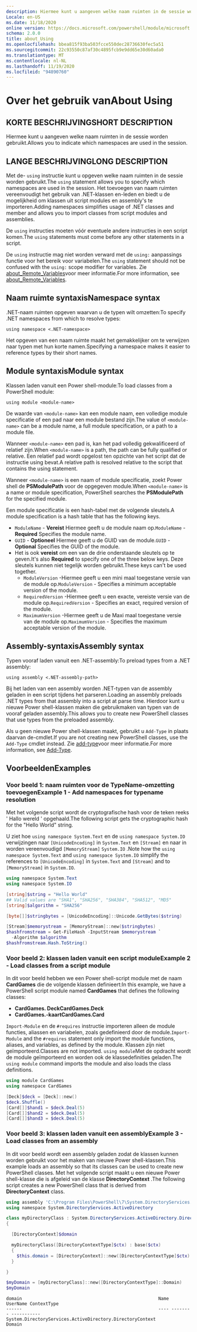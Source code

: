 ```yaml
---
description: Hiermee kunt u aangeven welke naam ruimten in de sessie worden gebruikt.
Locale: en-US
ms.date: 11/18/2020
online version: https://docs.microsoft.com/powershell/module/microsoft.powershell.core/about/about_using?view=powershell-7.1&WT.mc_id=ps-gethelp
schema: 2.0.0
title: about_Using
ms.openlocfilehash: bbea815f93ba503fcce550dec28736630fec5a51
ms.sourcegitcommit: 22c93550c87af30c4895fcb9e9dd65e30d60ada0
ms.translationtype: MT
ms.contentlocale: nl-NL
ms.lasthandoff: 11/19/2020
ms.locfileid: "94890760"
---
```

# <a name="about-using"></a><span data-ttu-id="4ef0e-103">Over het gebruik van</span><span class="sxs-lookup"><span data-stu-id="4ef0e-103">About Using</span></span>

## <a name="short-description"></a><span data-ttu-id="4ef0e-104">KORTE BESCHRIJVING</span><span class="sxs-lookup"><span data-stu-id="4ef0e-104">SHORT DESCRIPTION</span></span>
<span data-ttu-id="4ef0e-105">Hiermee kunt u aangeven welke naam ruimten in de sessie worden gebruikt.</span><span class="sxs-lookup"><span data-stu-id="4ef0e-105">Allows you to indicate which namespaces are used in the session.</span></span>

## <a name="long-description"></a><span data-ttu-id="4ef0e-106">LANGE BESCHRIJVING</span><span class="sxs-lookup"><span data-stu-id="4ef0e-106">LONG DESCRIPTION</span></span>

<span data-ttu-id="4ef0e-107">Met de- `using` instructie kunt u opgeven welke naam ruimten in de sessie worden gebruikt.</span><span class="sxs-lookup"><span data-stu-id="4ef0e-107">The `using` statement allows you to specify which namespaces are used in the session.</span></span> <span data-ttu-id="4ef0e-108">Het toevoegen van naam ruimten vereenvoudigt het gebruik van .NET-klassen en-leden en biedt u de mogelijkheid om klassen uit script modules en assembly's te importeren.</span><span class="sxs-lookup"><span data-stu-id="4ef0e-108">Adding namespaces simplifies usage of .NET classes and member and allows you to import classes from script modules and assemblies.</span></span>

<span data-ttu-id="4ef0e-109">De `using` instructies moeten vóór eventuele andere instructies in een script komen.</span><span class="sxs-lookup"><span data-stu-id="4ef0e-109">The `using` statements must come before any other statements in a script.</span></span>

<span data-ttu-id="4ef0e-110">De `using` instructie mag niet worden verward met de `using:` aanpassings functie voor het bereik voor variabelen.</span><span class="sxs-lookup"><span data-stu-id="4ef0e-110">The `using` statement should not be confused with the `using:` scope modifier for variables.</span></span> <span data-ttu-id="4ef0e-111">Zie [about_Remote_Variables](about_Remote_Variables.md)voor meer informatie.</span><span class="sxs-lookup"><span data-stu-id="4ef0e-111">For more information, see [about_Remote_Variables](about_Remote_Variables.md).</span></span>

## <a name="namespace-syntax"></a><span data-ttu-id="4ef0e-112">Naam ruimte syntaxis</span><span class="sxs-lookup"><span data-stu-id="4ef0e-112">Namespace syntax</span></span>

<span data-ttu-id="4ef0e-113">.NET-naam ruimten opgeven waarvan u de typen wilt omzetten:</span><span class="sxs-lookup"><span data-stu-id="4ef0e-113">To specify .NET namespaces from which to resolve types:</span></span>

```
using namespace <.NET-namespace>
```

<span data-ttu-id="4ef0e-114">Het opgeven van een naam ruimte maakt het gemakkelijker om te verwijzen naar typen met hun korte namen.</span><span class="sxs-lookup"><span data-stu-id="4ef0e-114">Specifying a namespace makes it easier to reference types by their short names.</span></span>

## <a name="module-syntax"></a><span data-ttu-id="4ef0e-115">Module syntaxis</span><span class="sxs-lookup"><span data-stu-id="4ef0e-115">Module syntax</span></span>

<span data-ttu-id="4ef0e-116">Klassen laden vanuit een Power shell-module:</span><span class="sxs-lookup"><span data-stu-id="4ef0e-116">To load classes from a PowerShell module:</span></span>

```
using module <module-name>
```

<span data-ttu-id="4ef0e-117">De waarde van `<module-name>` kan een module naam, een volledige module specificatie of een pad naar een module bestand zijn.</span><span class="sxs-lookup"><span data-stu-id="4ef0e-117">The value of `<module-name>` can be a module name, a full module specification, or a path to a module file.</span></span>

<span data-ttu-id="4ef0e-118">Wanneer `<module-name>` een pad is, kan het pad volledig gekwalificeerd of relatief zijn.</span><span class="sxs-lookup"><span data-stu-id="4ef0e-118">When `<module-name>` is a path, the path can be fully qualified or relative.</span></span> <span data-ttu-id="4ef0e-119">Een relatief pad wordt opgelost ten opzichte van het script dat de instructie using bevat.</span><span class="sxs-lookup"><span data-stu-id="4ef0e-119">A relative path is resolved relative to the script that contains the using statement.</span></span>

<span data-ttu-id="4ef0e-120">Wanneer `<module-name>` is een naam of module specificatie, zoekt Power shell de **PSModulePath** voor de opgegeven module.</span><span class="sxs-lookup"><span data-stu-id="4ef0e-120">When `<module-name>` is a name or module specification, PowerShell searches the **PSModulePath** for the specified module.</span></span>

<span data-ttu-id="4ef0e-121">Een module specificatie is een hash-tabel met de volgende sleutels.</span><span class="sxs-lookup"><span data-stu-id="4ef0e-121">A module specification is a hash table that has the following keys.</span></span>

- <span data-ttu-id="4ef0e-122">`ModuleName` - **Vereist** Hiermee geeft u de module naam op.</span><span class="sxs-lookup"><span data-stu-id="4ef0e-122">`ModuleName` - **Required** Specifies the module name.</span></span>
- <span data-ttu-id="4ef0e-123">`GUID` - **Optioneel** Hiermee geeft u de GUID van de module.</span><span class="sxs-lookup"><span data-stu-id="4ef0e-123">`GUID` - **Optional** Specifies the GUID of the module.</span></span>
- <span data-ttu-id="4ef0e-124">Het is ook **vereist** om een van de drie onderstaande sleutels op te geven.</span><span class="sxs-lookup"><span data-stu-id="4ef0e-124">It's also **Required** to specify one of the three below keys.</span></span> <span data-ttu-id="4ef0e-125">Deze sleutels kunnen niet tegelijk worden gebruikt.</span><span class="sxs-lookup"><span data-stu-id="4ef0e-125">These keys can't be used together.</span></span>
  - <span data-ttu-id="4ef0e-126">`ModuleVersion` -Hiermee geeft u een mini maal toegestane versie van de module op.</span><span class="sxs-lookup"><span data-stu-id="4ef0e-126">`ModuleVersion` - Specifies a minimum acceptable version of the module.</span></span>
  - <span data-ttu-id="4ef0e-127">`RequiredVersion` -Hiermee geeft u een exacte, vereiste versie van de module op.</span><span class="sxs-lookup"><span data-stu-id="4ef0e-127">`RequiredVersion` - Specifies an exact, required version of the module.</span></span>
  - <span data-ttu-id="4ef0e-128">`MaximumVersion` -Hiermee geeft u de Maxi maal toegestane versie van de module op.</span><span class="sxs-lookup"><span data-stu-id="4ef0e-128">`MaximumVersion` - Specifies the maximum acceptable version of the module.</span></span>

## <a name="assembly-syntax"></a><span data-ttu-id="4ef0e-129">Assembly-syntaxis</span><span class="sxs-lookup"><span data-stu-id="4ef0e-129">Assembly syntax</span></span>

<span data-ttu-id="4ef0e-130">Typen vooraf laden vanuit een .NET-assembly:</span><span class="sxs-lookup"><span data-stu-id="4ef0e-130">To preload types from a .NET assembly:</span></span>

```
using assembly <.NET-assembly-path>
```

<span data-ttu-id="4ef0e-131">Bij het laden van een assembly worden .NET-typen van de assembly geladen in een script tijdens het parseren.</span><span class="sxs-lookup"><span data-stu-id="4ef0e-131">Loading an assembly preloads .NET types from that assembly into a script at parse time.</span></span> <span data-ttu-id="4ef0e-132">Hierdoor kunt u nieuwe Power shell-klassen maken die gebruikmaken van typen van de vooraf geladen assembly.</span><span class="sxs-lookup"><span data-stu-id="4ef0e-132">This allows you to create new PowerShell classes that use types from the preloaded assembly.</span></span>

<span data-ttu-id="4ef0e-133">Als u geen nieuwe Power shell-klassen maakt, gebruikt u `Add-Type` in plaats daarvan de-cmdlet.</span><span class="sxs-lookup"><span data-stu-id="4ef0e-133">If you are not creating new PowerShell classes, use the `Add-Type` cmdlet instead.</span></span> <span data-ttu-id="4ef0e-134">Zie [add-type](xref:Microsoft.PowerShell.Utility.Add-Type)voor meer informatie.</span><span class="sxs-lookup"><span data-stu-id="4ef0e-134">For more information, see [Add-Type](xref:Microsoft.PowerShell.Utility.Add-Type).</span></span>

## <a name="examples"></a><span data-ttu-id="4ef0e-135">Voorbeelden</span><span class="sxs-lookup"><span data-stu-id="4ef0e-135">Examples</span></span>

### <a name="example-1---add-namespaces-for-typename-resolution"></a><span data-ttu-id="4ef0e-136">Voor beeld 1: naam ruimten voor de TypeName-omzetting toevoegen</span><span class="sxs-lookup"><span data-stu-id="4ef0e-136">Example 1 - Add namespaces for typename resolution</span></span>

<span data-ttu-id="4ef0e-137">Met het volgende script wordt de cryptografische hash voor de teken reeks ' Hallo wereld ' opgehaald.</span><span class="sxs-lookup"><span data-stu-id="4ef0e-137">The following script gets the cryptographic hash for the "Hello World" string.</span></span>

<span data-ttu-id="4ef0e-138">U ziet hoe `using namespace System.Text` en de `using namespace System.IO` verwijzingen naar `[UnicodeEncoding]` in `System.Text` en `[Stream]` en naar in worden vereenvoudigd `[MemoryStream]` `System.IO` .</span><span class="sxs-lookup"><span data-stu-id="4ef0e-138">Note how the `using namespace System.Text` and `using namespace System.IO` simplify the references to `[UnicodeEncoding]` in `System.Text` and `[Stream]` and to `[MemoryStream]` in `System.IO`.</span></span>

```powershell
using namespace System.Text
using namespace System.IO

[string]$string = "Hello World"
## Valid values are "SHA1", "SHA256", "SHA384", "SHA512", "MD5"
[string]$algorithm = "SHA256"

[byte[]]$stringbytes = [UnicodeEncoding]::Unicode.GetBytes($string)

[Stream]$memorystream = [MemoryStream]::new($stringbytes)
$hashfromstream = Get-FileHash -InputStream $memorystream `
  -Algorithm $algorithm
$hashfromstream.Hash.ToString()
```

### <a name="example-2---load-classes-from-a-script-module"></a><span data-ttu-id="4ef0e-139">Voor beeld 2: klassen laden vanuit een script module</span><span class="sxs-lookup"><span data-stu-id="4ef0e-139">Example 2 - Load classes from a script module</span></span>

<span data-ttu-id="4ef0e-140">In dit voor beeld hebben we een Power shell-script module met de naam **CardGames** die de volgende klassen definieert:</span><span class="sxs-lookup"><span data-stu-id="4ef0e-140">In this example, we have a PowerShell script module named **CardGames** that defines the following classes:</span></span>

- <span data-ttu-id="4ef0e-141">**CardGames. Deck**</span><span class="sxs-lookup"><span data-stu-id="4ef0e-141">**CardGames.Deck**</span></span>
- <span data-ttu-id="4ef0e-142">**CardGames.-kaart**</span><span class="sxs-lookup"><span data-stu-id="4ef0e-142">**CardGames.Card**</span></span>

<span data-ttu-id="4ef0e-143">`Import-Module` en de `#requires` instructie importeren alleen de module functies, aliassen en variabelen, zoals gedefinieerd door de module.</span><span class="sxs-lookup"><span data-stu-id="4ef0e-143">`Import-Module` and the `#requires` statement only import the module functions, aliases, and variables, as defined by the module.</span></span> <span data-ttu-id="4ef0e-144">Klassen zijn niet geïmporteerd.</span><span class="sxs-lookup"><span data-stu-id="4ef0e-144">Classes are not imported.</span></span> <span data-ttu-id="4ef0e-145">`using module`Met de opdracht wordt de module geïmporteerd en worden ook de klassedefinities geladen.</span><span class="sxs-lookup"><span data-stu-id="4ef0e-145">The `using module` command imports the module and also loads the class definitions.</span></span>

```powershell
using module CardGames
using namespace CardGames

[Deck]$deck = [Deck]::new()
$deck.Shuffle()
[Card[]]$hand1 = $deck.Deal(5)
[Card[]]$hand2 = $deck.Deal(5)
[Card[]]$hand3 = $deck.Deal(5)
```

### <a name="example-3---load-classes-from-an-assembly"></a><span data-ttu-id="4ef0e-146">Voor beeld 3: klassen laden vanuit een assembly</span><span class="sxs-lookup"><span data-stu-id="4ef0e-146">Example 3 - Load classes from an assembly</span></span>

<span data-ttu-id="4ef0e-147">In dit voor beeld wordt een assembly geladen zodat de klassen kunnen worden gebruikt voor het maken van nieuwe Power shell-klassen.</span><span class="sxs-lookup"><span data-stu-id="4ef0e-147">This example loads an assembly so that its classes can be used to create new PowerShell classes.</span></span> <span data-ttu-id="4ef0e-148">Met het volgende script maakt u een nieuwe Power shell-klasse die is afgeleid van de klasse **DirectoryContext** .</span><span class="sxs-lookup"><span data-stu-id="4ef0e-148">The following script creates a new PowerShell class that is derived from **DirectoryContext** class.</span></span>

```powershell
using assembly 'C:\Program Files\PowerShell\7\System.DirectoryServices.dll'
using namespace System.DirectoryServices.ActiveDirectory

class myDirectoryClass : System.DirectoryServices.ActiveDirectory.DirectoryContext
{

  [DirectoryContext]$domain

  myDirectoryClass([DirectoryContextType]$ctx) : base($ctx)
  {
    $this.domain = [DirectoryContext]::new([DirectoryContextType]$ctx)
  }

}

$myDomain = [myDirectoryClass]::new([DirectoryContextType]::Domain)
$myDomain
```

```Output
domain                                                    Name UserName ContextType
------                                                    ---- -------- -----------
System.DirectoryServices.ActiveDirectory.DirectoryContext                    Domain
```
